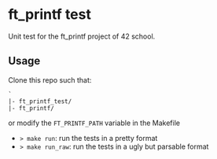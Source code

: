 # ft_printf test

Unit test for the ft_printf project of 42 school.

## Usage

Clone this repo such that:

```
`
|- ft_printf_test/
|- ft_printf/
```

or modify the `FT_PRINTF_PATH` variable in the Makefile

- `> make run`: run the tests in a pretty format
- `> make run_raw`: run the tests in a ugly but parsable format
